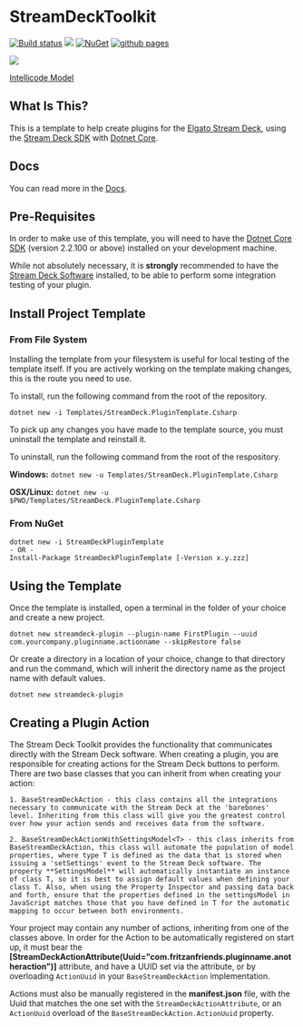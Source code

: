 # StreamDeckToolkit

[![Build status](https://dev.azure.com/FritzAndFriends/StreamDeckTools/_apis/build/status/StreamDeckTools-CI)](https://dev.azure.com/FritzAndFriends/StreamDeckTools/_build/latest?definitionId=8)  ![](https://vsrm.dev.azure.com/FritzAndFriends/_apis/public/Release/badge/00a6d40c-eb0d-4aa8-a405-d13d03317ca9/1/1)  [![NuGet](https://img.shields.io/nuget/v/StreamDeckLib.svg)](https://www.nuget.org/packages/StreamDeckLib/)
[![github pages](https://github.com/FritzAndFriends/StreamDeckToolkit/workflows/github%20pages/badge.svg)](https://github.com/FritzAndFriends/StreamDeckToolkit/actions?query=workflow%3A%22github+pages%22)

![](https://img.shields.io/azure-devops/tests/FritzAndFriends/StreamDeckTools/8/dev.svg)

[Intellicode Model](https://prod.intellicode.vsengsaas.visualstudio.com/get?m=409A792BE4F74201806A848409B2984D)

## What Is This?

This is a template to help create plugins for the [Elgato Stream Deck][Stream Deck], using the [Stream Deck SDK][] with [Dotnet Core][].

## Docs

You can read more in the [Docs](https://FritzAndFriends.github.io/StreamDeckToolkit/).

## Pre-Requisites

In order to make use of this template, you will need to have the [Dotnet Core SDK][] (version 2.2.100 or above) installed on your development machine.

While not absolutely necessary, it is **strongly** recommended to have the [Stream Deck Software][] installed, to be able to perform some integration testing of your plugin.

## Install Project Template

### From File System

Installing the template from your filesystem is useful for local testing of the template itself. If you are actively working on the template making changes, this is the route you need to use.

To install, run the following command from the root of the repository.

    dotnet new -i Templates/StreamDeck.PluginTemplate.Csharp

To pick up any changes you have made to the template source, you must uninstall the template and reinstall it.

To uninstall, run the following command from the root of the respository.

**Windows:**  `dotnet new -u Templates/StreamDeck.PluginTemplate.Csharp`

**OSX/Linux:** `dotnet new -u $PWD/Templates/StreamDeck.PluginTemplate.Csharp`

### From NuGet

    dotnet new -i StreamDeckPluginTemplate
    - OR -
    Install-Package StreamDeckPluginTemplate [-Version x.y.zzz]

## Using the Template

Once the template is installed, open a terminal in the folder of your choice and create a new project.

    dotnet new streamdeck-plugin --plugin-name FirstPlugin --uuid com.yourcompany.pluginname.actionname --skipRestore false

Or create a directory in a location of your choice, change to that directory and run the command, which will inherit the directory name as the project name with default values.

    dotnet new streamdeck-plugin

## Creating a Plugin Action
The Stream Deck Toolkit provides the functionality that communicates directly with the Stream Deck software. When creating a plugin, you are responsible for creating actions for the Stream Deck buttons to perform. There are two base classes that you can inherit from when creating your action:

    1. BaseStreamDeckAction - this class contains all the integrations necessary to communicate with the Stream Deck at the 'barebones' level. Inheriting from this class will give you the greatest control over how your action sends and receives data from the software.

    2. BaseStreamDeckActionWithSettingsModel<T> - this class inherits from BaseStreamDeckAction, this class will automate the population of model properties, where type T is defined as the data that is stored when issuing a 'setSettings' event to the Stream Deck software. The property **SettingsModel** will automatically instantiate an instance of class T, so it is best to assign default values when defining your class T. Also, when using the Property Inspector and passing data back and forth, ensure that the properties defined in the settingsModel in JavaScript matches those that you have defined in T for the automatic mapping to occur between both environments.

Your project may contain any number of actions, inheriting from one of the classes above. In order for the Action to be automatically registered on start up, it must bear the **[StreamDeckActionAttribute(Uuid="com.fritzanfriends.pluginname.anotheraction")]** attribute, and have a UUID set via the attribute, or by overloading `ActionUuid` in your `BaseStreamDeckAction` implementation.

Actions must also be manually registered in the **manifest.json** file, with the Uuid that matches the one set with the `StreamDeckActionAttribute`, or an `ActionUuid` overload of the `BaseStreamDeckAction.ActionUuid` property.

<!-- Reference Links -->

[Dotnet Core]: https://dotnet.microsoft.com/ "Free, cross-platform application framework"
[Dotnet Core SDK]: https://get.dot.net/ "Download the Dotnet Core SDK or Runtime"
[Stream Deck]: https://www.elgato.com/gaming/stream-deck/ "Elgato's Stream Deck product page"
[Stream Deck SDK]: https://developer.elgato.com/documentation/stream-deck "Elgato's Stream Deck SDK documentation and reference site"
[Stream Deck Software]: https://www.elgato.com/gaming/downloads "Download the Stream Deck desktop software"
